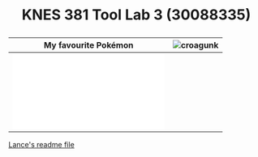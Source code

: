 # <p align="center">KNES 381 Tool Lab 3 (30088335)</p>

My favourite Pokémon | ![croagunk](https://user-images.githubusercontent.com/123667127/217917327-d4c53cc3-1954-4aae-9410-b784113b82af.png)
--------------|-------------------------
![hyperlink](tool_lab3/image.md)  |

[Lance's readme file](readme.md)
